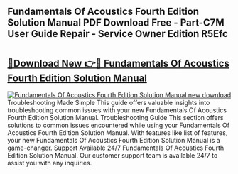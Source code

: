 ## Fundamentals Of Acoustics Fourth Edition Solution Manual PDF Download Free - Part-C7M User Guide Repair - Service Owner Edition R5Efc

# <h2><a href="http://bc80583.oget.top/?id=Fundamentals+Of+Acoustics+Fourth+Edition+Solution+Manual">🔗Download New 👉🔴 Fundamentals Of Acoustics Fourth Edition Solution Manual</a></h2>

[![Fundamentals Of Acoustics Fourth Edition Solution Manual new download](https://i.imgur.com/5g1atiW.png)](http://bc80583.oget.top/?id=Fundamentals+Of+Acoustics+Fourth+Edition+Solution+Manual)
Troubleshooting Made Simple This guide offers valuable insights into troubleshooting common issues with your new Fundamentals Of Acoustics Fourth Edition Solution Manual. Troubleshooting Guide This section offers solutions to common issues encountered while using your Fundamentals Of Acoustics Fourth Edition Solution Manual. With features like list of features, your new Fundamentals Of Acoustics Fourth Edition Solution Manual is a game-changer. Support Available 24/7 Fundamentals Of Acoustics Fourth Edition Solution Manual. Our customer support team is available 24/7 to assist you with any inquiries.
